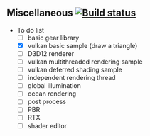 ## Miscellaneous [![Build status](https://api.travis-ci.com/Alpha255/Coding.svg?branch=master)](https://travis-ci.com/Alpha255/Coding) 

- To do list
  * [ ] basic gear library
  * [x] vulkan basic sample (draw a triangle)
  * [ ] D3D12 renderer
  * [ ] vulkan multithreaded rendering sample
  * [ ] vulkan deferred shading sample
  * [ ] independent rendering thread
  * [ ] global illumination
  * [ ] ocean rendering
  * [ ] post process
  * [ ] PBR
  * [ ] RTX
  * [ ] shader editor